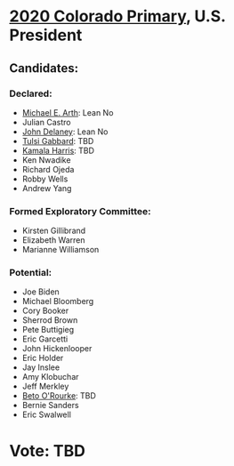 # [2020 Colorado Primary](../README.md), U.S. President

## Candidates:

### Declared:

* [Michael E. Arth](michael_e_arth.md): Lean No
* Julian Castro
* [John Delaney](john_delaney.md): Lean No
* [Tulsi Gabbard](tulsi_gabbard.md): TBD
* [Kamala Harris](kamala_harris.md): TBD
* Ken Nwadike
* Richard Ojeda
* Robby Wells
* Andrew Yang

### Formed Exploratory Committee:

* Kirsten Gillibrand
* Elizabeth Warren
* Marianne Williamson

### Potential:

* Joe Biden
* Michael Bloomberg
* Cory Booker
* Sherrod Brown
* Pete Buttigieg
* Eric Garcetti
* John Hickenlooper
* Eric Holder
* Jay Inslee
* Amy Klobuchar
* Jeff Merkley
* [Beto O'Rourke](beto_orourke.md): TBD
* Bernie Sanders
* Eric Swalwell

# Vote: TBD
